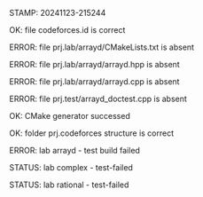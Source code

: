 STAMP: 20241123-215244
OK: file codeforces.id is correct
ERROR: file prj.lab/arrayd/CMakeLists.txt is absent
ERROR: file prj.lab/arrayd/arrayd.hpp is absent
ERROR: file prj.lab/arrayd/arrayd.cpp is absent
ERROR: file prj.test/arrayd_doctest.cpp is absent
OK: CMake generator successed
OK: folder prj.codeforces structure is correct
ERROR: lab arrayd - test build failed
STATUS: lab complex - test-failed
STATUS: lab rational - test-failed
